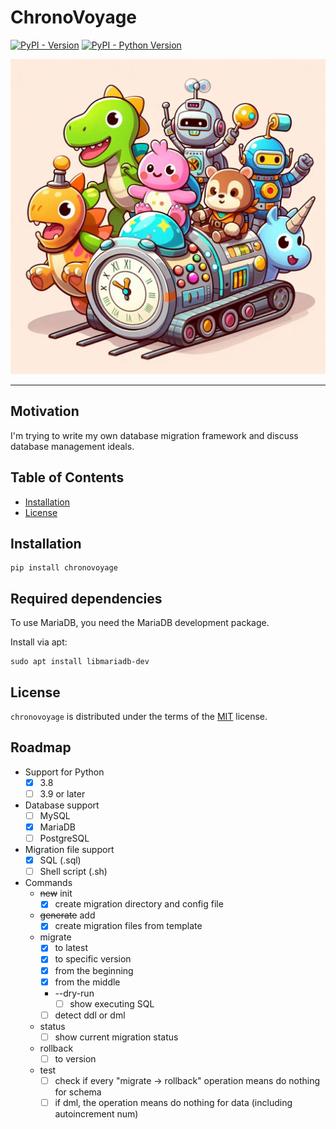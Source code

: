 # ChronoVoyage

[![PyPI - Version](https://img.shields.io/pypi/v/chronovoyage.svg)](https://pypi.org/project/chronovoyage)
[![PyPI - Python Version](https://img.shields.io/pypi/pyversions/chronovoyage.svg)](https://pypi.org/project/chronovoyage)

![logo](assets/images/logo.jpeg)

-----

## Motivation

I'm trying to write my own database migration framework and discuss database management ideals.

## Table of Contents

- [Installation](#installation)
- [License](#license)

## Installation

```console
pip install chronovoyage
```

## Required dependencies

To use MariaDB, you need the MariaDB development package.

Install via apt:

```shell
sudo apt install libmariadb-dev
```

## License

`chronovoyage` is distributed under the terms of the [MIT](https://spdx.org/licenses/MIT.html) license.

## Roadmap

- Support for Python
    - [x] 3.8
    - [ ] 3.9 or later
- Database support
    - [ ] MySQL
    - [x] MariaDB
    - [ ] PostgreSQL
- Migration file support
    - [x] SQL (.sql)
    - [ ] Shell script (.sh)
- Commands
    - ~~new~~ init
        - [x] create migration directory and config file
    - ~~generate~~ add
        - [x] create migration files from template
    - migrate
        - [x] to latest
        - [x] to specific version
        - [x] from the beginning
        - [x] from the middle
        - --dry-run
            - [ ] show executing SQL
        - [ ] detect ddl or dml
    - status
        - [ ] show current migration status
    - rollback
        - [ ] to version
    - test
        - [ ] check if every "migrate -> rollback" operation means do nothing for schema
        - [ ] if dml, the operation means do nothing for data (including autoincrement num)
